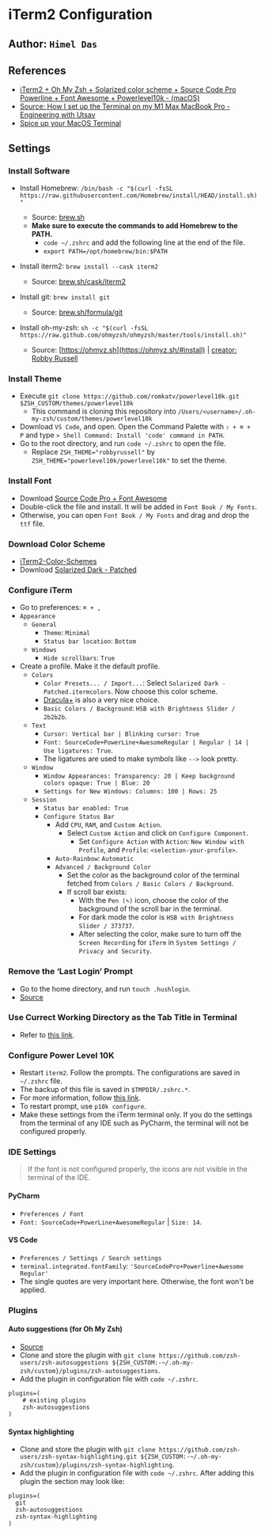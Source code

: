 # iTerm2 Configuration

## Author: `Himel Das`

## References

* [iTerm2 + Oh My Zsh + Solarized color scheme + Source Code Pro Powerline + Font Awesome + Powerlevel10k - (macOS)](https://gist.github.com/kevin-smets/8568070)
* [Source: How I set up the Terminal on my M1 Max MacBook Pro - Engineering with Utsav](https://youtu.be/0MiGnwPdNGE)
* [Spice up your MacOS Terminal](https://www.engineeringwithutsav.com/blog/spice-up-your-macos-terminal)

## Settings

### Install Software

* Install Homebrew: `/bin/bash -c "$(curl -fsSL https://raw.githubusercontent.com/Homebrew/install/HEAD/install.sh)"`
  * Source: [brew.sh](https://brew.sh)
  * **Make sure to execute the commands to add Homebrew to the PATH.**
    * `code ~/.zshrc` and add the following line at the end of the file.
    * `export PATH=/opt/homebrew/bin:$PATH`

* Install iterm2: `brew install --cask iterm2`
  * Source: [brew.sh/cask/iterm2](https://formulae.brew.sh/cask/iterm2)
* Install git: `brew install git`
  * Source: [brew.sh/formula/git](https://formulae.brew.sh/formula/git)
* Install oh-my-zsh: `sh -c "$(curl -fsSL https://raw.github.com/ohmyzsh/ohmyzsh/master/tools/install.sh)"`
  * Source: [https://ohmyz.sh](https://ohmyz.sh/#install) | [creator: Robby Russell](https://github.com/robbyrussell)

### Install Theme

* Execute `git clone https://github.com/romkatv/powerlevel10k.git $ZSH_CUSTOM/themes/powerlevel10k`
  * This command is cloning this repository into `/Users/<username>/.oh-my-zsh/custom/themes/powerlevel10k`
* Download `VS Code`, and open. Open the Command Palette with `⇧ + ⌘ + P` and type `> Shell Command: Install 'code'
command in PATH`.
* Go to the root directory, and run `code ~/.zshrc` to open the file.
  * Replace `ZSH_THEME="robbyrussell"` by `ZSH_THEME="powerlevel10k/powerlevel10k"` to set the theme.

### Install Font

* Download [Source Code Pro + Font Awesome](https://github.com/Falkor/dotfiles/blob/master/fonts/SourceCodePro%2BPowerline%2BAwesome%2BRegular.ttf)
* Double-click the file and install. It will be added in `Font Book / My Fonts`.
* Otherwise, you can open `Font Book / My Fonts` and drag and drop the `ttf` file.

### Download Color Scheme

* [iTerm2-Color-Schemes](https://github.com/mbadolato/iTerm2-Color-Schemes)
* Download [Solarized Dark - Patched](https://github.com/mbadolato/iTerm2-Color-Schemes/blob/master/schemes/Solarized%20Dark%20-%20Patched.itermcolors)

### Configure iTerm

* Go to preferences: `⌘ + ,`
* `Appearance`
  * `General`
    * `Theme`: `Minimal`
    * `Status bar location`: `Bottom`
  * `Windows`
    * `Hide scrollbars`: `True`
* Create a profile. Make it the default profile.
  * `Colors`
    * `Color Presets... / Import...`: Select `Solarized Dark - Patched.itermcolors`. Now choose this color scheme.
    * [Dracula+](https://github.com/mbadolato/iTerm2-Color-Schemes/blob/master/schemes/Dracula%2B.itermcolors) is also a very nice choice.
    * `Basic Colors / Background`: `HSB with Brightness Slider / 2b2b2b`.
  * `Text`
    * `Cursor: Vertical bar | Blinking cursor: True`
    * `Font: SourceCode+PowerLine+AwesomeRegular | Regular | 14 | Use ligatures: True`.
    * The ligatures are used to make symbols like `-->` look pretty.
  * `Window`
    * `Window Appearances: Transparency: 20 | Keep background colors opaque: True | Blue: 20`
    * `Settings for New Windows: Columns: 100 | Rows: 25`
  * `Session`
    * `Status bar enabled: True`
    * `Configure Status Bar`
      * Add `CPU`, `RAM`, and `Custom Action`.
        * Select `Custom Action` and click on `Configure Component`.
          * Set `Configure Action` with `Action`: `New Window with Profile`, and `Profile`: `<selection-your-profile>`.
      * `Auto-Rainbow`: `Automatic`
      * `Advanced / Background Color`
        * Set the color as the background color of the terminal fetched from `Colors / Basic Colors / Background`.
        * If scroll bar exists:
          * With the `Pen (✎)` icon, choose the color of the background of the scroll bar in the terminal.
          * For dark mode the color is `HSB with Brightness Slider / 373737`.
          * After selecting the color, make sure to turn off the `Screen Recording` for `iTerm` in `System Settings /
          Privacy and Security`.

### Remove the ‘Last Login’ Prompt

* Go to the home directory, and run `touch .hushlogin`.
* [Source](https://medium.com/macoclock/how-to-remove-the-last-login-prompt-from-iterm-terminal-on-macos-8d70dea0f2e)

### Use Currect Working Directory as the Tab Title in Terminal

* Refer to [this link](https://aheze.medium.com/how-to-change-the-window-title-in-terminal-zsh-oh-my-zsh-ca41f3a35128).

### Configure Power Level 10K

* Restart `iterm2`. Follow the prompts. The configurations are saved in `~/.zshrc` file.
* The backup of this file is saved in `$TMPDIR/.zshrc.*`.
* For more information, follow [this link](https://github.com/romkatv/powerlevel10k/blob/master/font.md).
* To restart prompt, use `p10k configure`.
* Make these settings from the iTerm terminal only. If you do the settings from the terminal of any IDE such as PyCharm,
the terminal will not be configured properly.

### IDE Settings

> If the font is not configured properly, the icons are not visible in the terminal of the IDE.

#### PyCharm

* `Preferences / Font`
* `Font: SourceCode+PowerLine+AwesomeRegular` | `Size: 14`.

#### VS Code

* `Preferences / Settings / Search settings`
* `terminal.integrated.fontFamily`: `'SourceCodePro+Powerline+Awesome Regular'`
* The single quotes are very important here. Otherwise, the font won't be applied.

### Plugins

#### Auto suggestions (for Oh My Zsh)

* [Source](https://github.com/zsh-users/zsh-autosuggestions/blob/master/INSTALL.md#oh-my-zsh)
* Clone and store the plugin with `git clone https://github.com/zsh-users/zsh-autosuggestions ${ZSH_CUSTOM:-~/.oh-my-zsh/custom}/plugins/zsh-autosuggestions`.
* Add the plugin in configuration file with `code ~/.zshrc`.

```
plugins=( 
    # existing plugins
    zsh-autosuggestions
)
```

#### Syntax highlighting

* Clone and store the plugin with `git clone https://github.com/zsh-users/zsh-syntax-highlighting.git ${ZSH_CUSTOM:-~/.oh-my-zsh/custom}/plugins/zsh-syntax-highlighting`.
* Add the plugin in configuration file with `code ~/.zshrc`. After adding this plugin the section may look like:

```
plugins=(
  git
  zsh-autosuggestions
  zsh-syntax-highlighting
)
```
